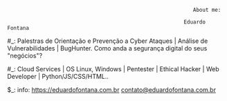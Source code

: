                                                                 About me: 
                                                                
                                                             Eduardo Fontana

#_: Palestras de Orientação e Prevenção a Cyber Ataques | Análise de Vulnerabilidades | BugHunter. Como anda a segurança digital do seus "negócios"?

#_: Cloud Services | OS Linux, Windows | Pentester | Ethical Hacker | Web Developer | Python/JS/CSS/HTML..

$_: info: https://eduardofontana.com.br
          contato@eduardofontana.com.br
